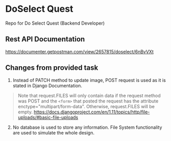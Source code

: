 # DoSelect Quest
Repo for Do Select Quest (Backend Developer)

## Rest API Documentation
https://documenter.getpostman.com/view/2657815/doselect/6nBvVXt

## Changes from provided task
1. Instead of PATCH method to update image, POST request is used as it is stated in Django Documentation.
> Note that request.FILES will only contain data if the request method was POST and the `<form>` that posted the request has the attribute enctype="multipart/form-data". Otherwise, request.FILES will be empty.
> https://docs.djangoproject.com/en/1.11/topics/http/file-uploads/#basic-file-uploads
2. No database is used to store any information. File System functionality are used to simulate the whole design.
